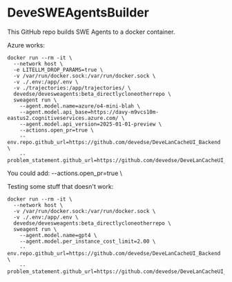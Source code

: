 # DeveSWEAgentsBuilder
This GitHub repo builds SWE Agents to a docker container.

Azure works:
```
docker run --rm -it \
  --network host \
  -e LITELLM_DROP_PARAMS=true \
  -v /var/run/docker.sock:/var/run/docker.sock \
  -v ./.env:/app/.env \
  -v ./trajectories:/app/trajectories/ \
  devedse/devesweagents:beta_directlycloneotherrepo \
  sweagent run \
    --agent.model.name=azure/o4-mini-blah \
    --agent.model.api_base=https://davy-m9vcs10m-eastus2.cognitiveservices.azure.com/ \
    --agent.model.api_version=2025-01-01-preview \
	--actions.open_pr=true \
    --env.repo.github_url=https://github.com/devedse/DeveLanCacheUI_Backend \
    --problem_statement.github_url=https://github.com/devedse/DeveLanCacheUI_Backend/issues/64
```

You could add:
	--actions.open_pr=true \


Testing some stuff that doesn't work:
```
docker run --rm -it \
  --network host \
  -v /var/run/docker.sock:/var/run/docker.sock \
  -v ./.env:/app/.env \
  devedse/devesweagents:beta_directlycloneotherrepo \
  sweagent run \
    --agent.model.name=gpt4 \
    --agent.model.per_instance_cost_limit=2.00 \
    --env.repo.github_url=https://github.com/devedse/DeveLanCacheUI_Backend \
    --problem_statement.github_url=https://github.com/devedse/DeveLanCacheUI_Backend/issues/64
```